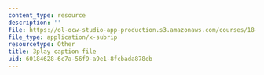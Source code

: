 ```yaml
---
content_type: resource
description: ''
file: https://ol-ocw-studio-app-production.s3.amazonaws.com/courses/18-03sc-differential-equations-fall-2011/601846286c7a56f9a9e18fcbada878eb_UCpMao94iFg.vtt
file_type: application/x-subrip
resourcetype: Other
title: 3play caption file
uid: 60184628-6c7a-56f9-a9e1-8fcbada878eb
---
```

